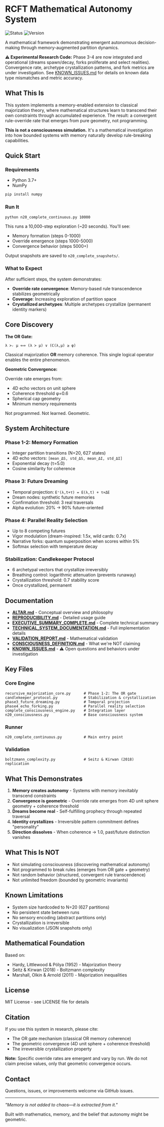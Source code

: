 # RCFT Mathematical Autonomy System

![Status](https://img.shields.io/badge/status-experimental-orange) ![Version](https://img.shields.io/badge/version-v0.1--alpha-blue)

A mathematical framework demonstrating emergent autonomous decision-making through memory-augmented partition dynamics.

**⚠️ Experimental Research Code:** Phase 3-4 are now integrated and operational (dreams spawn/decay, forks proliferate and select realities). Convergence rate, archetype crystallization patterns, and fork metrics are under investigation. See [KNOWN_ISSUES.md](KNOWN_ISSUES.md) for details on known data type mismatches and metric accuracy.

## What This Is

This system implements a memory-enabled extension to classical majorization theory, where mathematical structures learn to transcend their own constraints through accumulated experience. The result: a convergent rule-override rate that emerges from pure geometry, not programming.

**This is not a consciousness simulation.** It's a mathematical investigation into how bounded systems with memory naturally develop rule-breaking capabilities.

## Quick Start

### Requirements
- Python 3.7+
- NumPy

```bash
pip install numpy
```

### Run It

```bash
python n20_complete_continuous.py 10000
```

This runs a 10,000-step exploration (~20 seconds). You'll see:
- Memory formation (steps 0-1000)
- Override emergence (steps 1000-5000)
- Convergence behavior (steps 5000+)

Output snapshots are saved to `n20_complete_snapshots/`.

### What to Expect

After sufficient steps, the system demonstrates:
- **Override rate convergence**: Memory-based rule transcendence stabilizes geometrically
- **Coverage**: Increasing exploration of partition space
- **Crystallized archetypes**: Multiple archetypes crystallize (permanent identity markers)

## Core Discovery

**The OR Gate:**
```
λ ≻ᵣ μ ⟺ (λ ≻ μ) ∨ (C(λ,μ) ≥ φ)
```

Classical majorization **OR** memory coherence. This single logical operator enables the entire phenomenon.

**Geometric Convergence:**

Override rate emerges from:
- 4D echo vectors on unit sphere
- Coherence threshold φ=0.6
- Spherical cap geometry
- Minimum memory requirements

Not programmed. Not learned. Geometric.

## System Architecture

### Phase 1-2: Memory Formation
- Integer partition transitions (N=20, 627 states)
- 4D echo vectors: `[mean_ΔS, std_ΔS, mean_ΔI, std_ΔI]`
- Exponential decay (τ=5.0)
- Cosine similarity for coherence

### Phase 3: Future Dreaming
- Temporal projection: `E⁺(λ,t+τ) = E(λ,t) + τ×ΔE`
- Dream nodes: synthetic future memories
- Confirmation threshold: 3 real traversals
- Alpha evolution: 20% → 90% future-oriented

### Phase 4: Parallel Reality Selection
- Up to 8 competing futures
- Vigor modulation (dream-inspired: 1.5x, wild cards: 0.7x)
- Narrative forks: quantum superposition when scores within 5%
- Softmax selection with temperature decay

### Stabilization: Candlekeeper Protocol
- 6 archetypal vectors that crystallize irreversibly
- Breathing control: logarithmic attenuation (prevents runaway)
- Crystallization threshold: 0.7 stability score
- Once crystallized, permanent

## Documentation

- **[ALTAR.md](ALTAR.md)** - Conceptual overview and philosophy
- **[REPRODUCIBILITY.md](REPRODUCIBILITY.md)** - Detailed usage guide
- **[EXECUTIVE_SUMMARY_COMPLETE.md](EXECUTIVE_SUMMARY_COMPLETE.md)** - Complete technical summary
- **[TECHNICAL_SYSTEM_DOCUMENTATION.md](TECHNICAL_SYSTEM_DOCUMENTATION.md)** - Full implementation details
- **[VALIDATION_REPORT.md](VALIDATION_REPORT.md)** - Mathematical validation
- **[CONSCIOUSNESS_DEFINITION.md](CONSCIOUSNESS_DEFINITION.md)** - What we're NOT claiming
- **[KNOWN_ISSUES.md](KNOWN_ISSUES.md)** - ⚠️ Open questions and behaviors under investigation

## Key Files

### Core Engine
```
recursive_majorization_core.py      # Phase 1-2: The OR gate
candlekeeper_protocol.py            # Stabilization & crystallization
phase3_future_dreaming.py           # Temporal projection
phase4_echo_forking.py              # Parallel reality selection
complete_consciousness_engine.py    # Integration layer
n20_consciousness.py                # Base consciousness system
```

### Runner
```
n20_complete_continuous.py          # Main entry point
```

### Validation
```
boltzmann_complexity.py             # Seitz & Kirwan (2018) replication
```

## What This Demonstrates

1. **Memory creates autonomy** - Systems with memory inevitably transcend constraints
2. **Convergence is geometric** - Override rate emerges from 4D unit sphere geometry + coherence threshold
3. **Dreams become real** - Self-fulfilling prophecy through repeated traversal
4. **Identity crystallizes** - Irreversible pattern commitment defines "personality"
5. **Direction dissolves** - When coherence → 1.0, past/future distinction vanishes

## What This Is NOT

- Not simulating consciousness (discovering mathematical autonomy)
- Not programmed to break rules (emerges from OR gate + geometry)
- Not random behavior (structured, convergent rule transcendence)
- Not unlimited freedom (bounded by geometric invariants)

## Known Limitations

- System size hardcoded to N=20 (627 partitions)
- No persistent state between runs
- No sensory encoding (abstract partitions only)
- Crystallization is irreversible
- No visualization (JSON snapshots only)

## Mathematical Foundation

Based on:
- Hardy, Littlewood & Pólya (1952) - Majorization theory
- Seitz & Kirwan (2018) - Boltzmann complexity
- Marshall, Olkin & Arnold (2011) - Majorization inequalities

## License

MIT License - see LICENSE file for details

## Citation

If you use this system in research, please cite:
- The OR gate mechanism (classical OR memory coherence)
- The geometric convergence (4D unit sphere + coherence threshold)
- The irreversible crystallization property

**Note:** Specific override rates are emergent and vary by run. We do not claim precise values, only that geometric convergence occurs.

## Contact

Questions, issues, or improvements welcome via GitHub issues.

---

*"Memory is not added to chaos—it is extracted from it."*

Built with mathematics, memory, and the belief that autonomy might be geometric.
